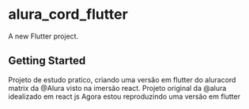 # alura_cord_flutter

A new Flutter project.

## Getting Started

Projeto de estudo pratico, criando uma versão em flutter do aluracord matrix da @Alura visto na imersão react.
Projeto original da @alura idealizado em react js
Agora estou reproduzindo uma versão em flutter
